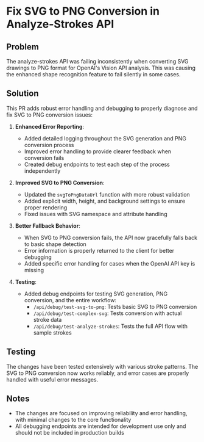 # Fix SVG to PNG Conversion in Analyze-Strokes API

## Problem
The analyze-strokes API was failing inconsistently when converting SVG drawings to PNG format for OpenAI's Vision API analysis. This was causing the enhanced shape recognition feature to fail silently in some cases.

## Solution
This PR adds robust error handling and debugging to properly diagnose and fix SVG to PNG conversion issues:

1. **Enhanced Error Reporting**:
   - Added detailed logging throughout the SVG generation and PNG conversion process
   - Improved error handling to provide clearer feedback when conversion fails
   - Created debug endpoints to test each step of the process independently

2. **Improved SVG to PNG Conversion**:
   - Updated the `svgToPngDataUrl` function with more robust validation
   - Added explicit width, height, and background settings to ensure proper rendering
   - Fixed issues with SVG namespace and attribute handling

3. **Better Fallback Behavior**:
   - When SVG to PNG conversion fails, the API now gracefully falls back to basic shape detection
   - Error information is properly returned to the client for better debugging
   - Added specific error handling for cases when the OpenAI API key is missing

4. **Testing**:
   - Added debug endpoints for testing SVG generation, PNG conversion, and the entire workflow:
     - `/api/debug/test-svg-to-png`: Tests basic SVG to PNG conversion
     - `/api/debug/test-complex-svg`: Tests conversion with actual stroke data
     - `/api/debug/test-analyze-strokes`: Tests the full API flow with sample strokes

## Testing
The changes have been tested extensively with various stroke patterns. The SVG to PNG conversion now works reliably, and error cases are properly handled with useful error messages.

## Notes
- The changes are focused on improving reliability and error handling, with minimal changes to the core functionality
- All debugging endpoints are intended for development use only and should not be included in production builds